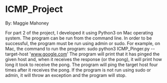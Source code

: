 # ICMP_Project
By: Maggie Mahoney

For part 2 of the project, I developed it using Python3 on Mac operating system. The program can be run from the command line. In order to be successful, the program must be run using admin or sudo. For example, on Mac, the command to run the program:
          sudo python3 ICMP_Pinger.py --target-host 'www.google.com'
The program will print that it has pinged the given host and, when it receives the response (or the pong), it will print how long it took to receive the pong. The program will ping the target host four times after it receives the pong.
If the program is not run using sudo or admin, it will throw an exception and the program will stop.
